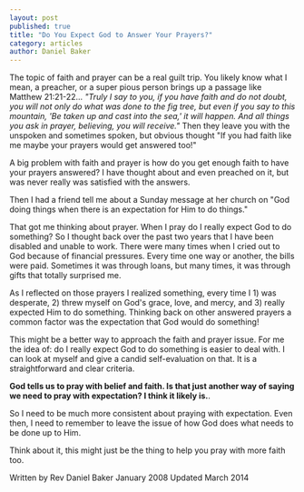 ```yaml
---
layout: post
published: true
title: "Do You Expect God to Answer Your Prayers?"
category: articles
author: Daniel Baker
---
```


The topic of faith and prayer can be a real guilt trip. You likely know what I mean, a preacher, or a super pious person brings up a passage like Matthew 21:21-22... 
_"Truly I say to you, if you have faith and do not doubt, you will not only do what was done to the fig tree, but even if you say to this mountain, 'Be taken up and cast into the sea,' it will happen. And all things you ask in prayer, believing, you will receive."_ Then they leave you with the unspoken and sometimes spoken, but obvious thought "If you had faith like me maybe your prayers would get answered too!"

A big problem with faith and prayer is how do you get enough faith to have your prayers answered? I have thought about and even preached on it, but was never really was satisfied with the answers. 

Then I had a friend tell me about a Sunday message at her church on "God doing things when there is an expectation for Him to do things."

That got me thinking about prayer. When I pray do I really expect God to do something? So I thought back over the past two years that I have been disabled and unable to work. There were many times when I cried out to God because of financial pressures. Every time one way or another, the bills were paid. Sometimes it was through loans, but many times, it was through gifts that totally surprised me.

As I reflected on those prayers I realized something, every time I 1) was desperate, 2) threw myself on God's grace, love, and mercy, and 3) really expected Him to do something. Thinking back on other answered prayers a common factor was the expectation that God would do something!

This might be a better way to approach the faith and prayer issue. For me the idea of: do I really expect God to do something is easier to deal with. I can look at myself and give a candid self-evaluation on that. It is a straightforward and clear criteria. 

**God tells us to pray with belief and faith. Is that just another way of saying we need to pray with expectation? I think it likely is.**.

So I need to be much more consistent about praying with expectation. Even then, I need to remember to leave the issue of how God does what needs to be done up to Him. 

Think about it, this might just be the thing to help you pray with more faith too.

Written by Rev Daniel Baker January 2008   Updated March 2014
